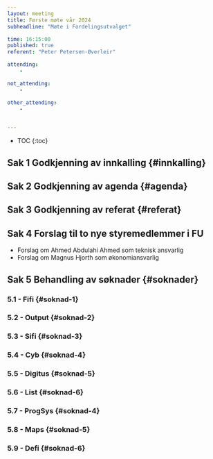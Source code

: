 ```yaml
---
layout: meeting
title: Første møte vår 2024
subheadline: "Møte i Fordelingsutvalget"

time: 16:15:00
published: true
referent: "Peter Petersen-Øverleir"

attending:
    - 

not_attending:
    -

other_attending:
    -


---
```


* TOC
{:toc}


## Sak 1 Godkjenning av innkalling {#innkalling}
## Sak 2 Godkjenning av agenda {#agenda}
## Sak 3 Godkjenning av referat {#referat}
## Sak 4 Forslag til to nye styremedlemmer i FU
- Forslag om Ahmed Abdulahi Ahmed som teknisk ansvarlig
- Forslag om Magnus Hjorth som økonomiansvarlig

## Sak 5 Behandling av søknader {#soknader}
### 5.1 - Fifi {#soknad-1}
### 5.2 - Output {#soknad-2}
### 5.3 - Sifi {#soknad-3}
### 5.4 - Cyb {#soknad-4}
### 5.5 - Digitus {#soknad-5}
### 5.6 - List {#soknad-6}
### 5.7 - ProgSys {#soknad-4}
### 5.8 - Maps {#soknad-5}
### 5.9 - Defi {#soknad-6}
